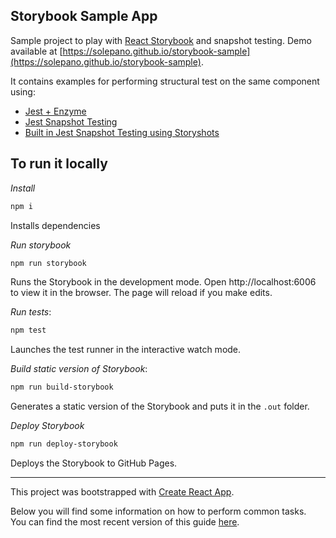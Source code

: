## Storybook Sample App

Sample project to play with [React Storybook](https://github.com/storybooks/storybook) and snapshot testing. Demo available at [https://solepano.github.io/storybook-sample](https://solepano.github.io/storybook-sample).

It contains examples for performing structural test on the same component using:
* [Jest + Enzyme](https://github.com/solepano/storybook-sample/blob/master/src/components/TicketsPage.test.js#L6)
* [Jest Snapshot Testing](https://github.com/solepano/storybook-sample/blob/master/src/components/TicketsPage.test.js#L44)
* [Built in Jest Snapshot Testing using Storyshots](https://github.com/solepano/storybook-sample/blob/master/src/storyshots.test.js)

## To run it locally

*Install*

```sh
npm i
```
Installs dependencies

*Run storybook*

```sh
npm run storybook
```
Runs the Storybook in the development mode.
Open http://localhost:6006 to view it in the browser.
The page will reload if you make edits.

*Run tests*:

```sh
npm test
```
Launches the test runner in the interactive watch mode.

*Build static version of Storybook*:

```sh
npm run build-storybook
```
Generates a static version of the Storybook and puts it in the `.out` folder.

*Deploy Storybook*

```sh
npm run deploy-storybook
```
Deploys the Storybook to GitHub Pages.

-------

This project was bootstrapped with [Create React App](https://github.com/facebookincubator/create-react-app).

Below you will find some information on how to perform common tasks.<br>
You can find the most recent version of this guide [here](https://github.com/facebookincubator/create-react-app/blob/master/packages/react-scripts/template/README.md).
